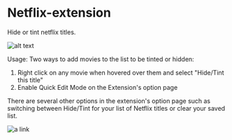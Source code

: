 # Netflix-extension
Hide or tint netflix titles.


![alt text](https://github.com/junhe833/Netflix-extension/blob/master/NetflixHide/images/unnamed.jpg)


Usage:
Two ways to add movies to the list to be tinted or hidden:
1) Right click on any movie when hovered over them and select "Hide/Tint this title"
2) Enable Quick Edit Mode on the Extension's option page

There are several other options in the extension's option page such as switching between Hide/Tint for your list of Netflix titles or clear your saved list.



![a link](https://www.youtube.com/watch?v=Veid1Olkuws&feature=youtu.be)
